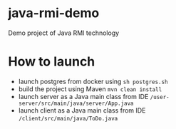 # java-rmi-demo
Demo project of Java RMI technology

# How to launch
- launch postgres from docker using `sh postgres.sh`
- build the project using Maven `mvn clean install`
- launch server as a Java main class from IDE `/user-server/src/main/java/server/App.java`
- launch client as a Java main class from IDE `/client/src/main/java/ToDo.java`